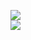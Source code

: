 [![](https://img.shields.io/badge/Made%20With-Github%20Spray-lightgrey.svg?style=for-the-badge&logo=github)](https://github.com/Annihil/github-spray#5711)  
[![](https://i.imgur.com/2DrTn0Z.gif)](https://github.com/Annihil/github-spray)